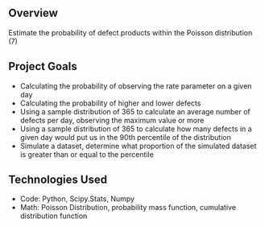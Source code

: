 ## Overview 

Estimate the probability of defect products within the Poisson distribution (7) 

## Project Goals
 - Calculating the probability of observing the rate parameter on a given day
 - Calculating the probability of higher and lower defects
 - Using a sample distribution of 365 to calculate an average number of defects per day, observing the maximum value or more
 - Using a sample distribution of 365 to calculate how many defects in a given day would put us in the 90th percentile of the distribution
 - Simulate a dataset, determine  what proportion of the simulated dataset is greater than or equal to the percentile

## Technologies Used

- Code: Python, Scipy.Stats, Numpy 
- Math: Poisson Distribution, probability mass function, cumulative distribution function 
